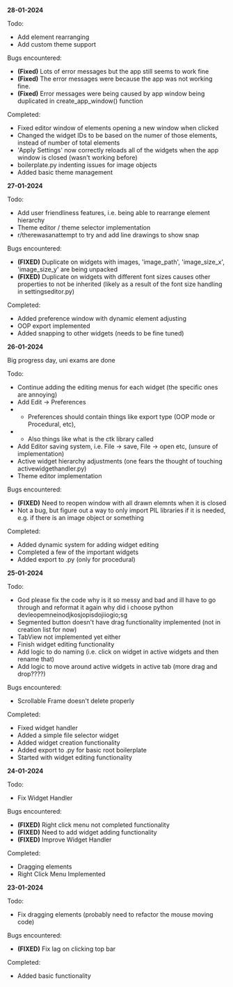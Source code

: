 **28-01-2024**

Todo:

- Add element rearranging
- Add custom theme support

Bugs encountered:

- **(Fixed)** Lots of error messages but the app still seems to work fine
- **(Fixed)** The error messages were because the app was not working fine.
- **(Fixed)** Error messages were being caused by app window being duplicated in create_app_window() function

Completed:

- Fixed editor window of elements opening a new window when clicked
- Changed the widget IDs to be based on the numer of those elements, instead of number of total elements
- 'Apply Settings' now correctly reloads all of the widgets when the app window is closed (wasn't working before)
- boilerplate.py indenting issues for image objects
- Added basic theme management

**27-01-2024**

Todo:

- Add user friendliness features, i.e. being able to rearrange element hierarchy
- Theme editor / theme selector implementation
- r/therewasanattempt to try and add line drawings to show snap

Bugs encountered:

- **(FIXED)** Duplicate on widgets with images, 'image_path', 'image_size_x', 'image_size_y' are being unpacked
- **(FIXED)** Duplicate on widgets with different font sizes causes other properties to not be inherited (likely as a result of the font size handling in settingseditor.py)

Completed:

- Added preference window with dynamic element adjusting
- OOP export implemented
- Added snapping to other widgets (needs to be fine tuned)

**26-01-2024**

Big progress day, uni exams are done

Todo:

- Continue adding the editing menus for each widget (the specific ones are annoying)
- Add Edit -> Preferences
- - Preferences should contain things like export type (OOP mode or Procedural, etc),
- - Also things like what is the ctk library called
- Add Editor saving system, i.e. File -> save, File -> open etc, (unsure of implementation)
- Active widget hierarchy adjustments (one fears the thought of touching activewidgethandler.py)
- Theme editor implementation

Bugs encountered:

- **(FIXED)** Need to reopen window with all drawn elemnts when it is closed
- Not a bug, but figure out a way to only import PIL libraries if it is needed, e.g. if there is an image object or something

Completed:

- Added dynamic system for adding widget editing
- Completed a few of the important widgets
- Added export to .py (only for procedural)

**25-01-2024**

Todo:

- God please fix the code why is it so messy and bad and ill have to go through and reformat it again why did i choose python devleopemneinodjkosjopisdojiiogio;sg
- Segmented button doesn't have drag functionality implemented (not in creation list for now)
- TabView not implemented yet either
- Finish widget editing functionality
- Add logic to do naming (i.e. click on widget in active widgets and then rename that)
- Add logic to move around active widgets in active tab (more drag and drop????)

Bugs encountered:

- Scrollable Frame doesn't delete properly

Completed:

- Fixed widget handler
- Added a simple file selector widget
- Added widget creation functionality
- Added export to .py for basic root boilerplate
- Started with widget editing functionality

**24-01-2024**

Todo:

- Fix Widget Handler

Bugs encountered:

- **(FIXED)** Right click menu not completed functionality
- **(FIXED)** Need to add widget adding functionality
- **(FIXED)** Improve Widget Handler

Completed:

- Dragging elements
- Right Click Menu Implemented

**23-01-2024**

Todo:

- Fix dragging elements (probably need to refactor the mouse moving code)

Bugs encountered:

- **(FIXED)** Fix lag on clicking top bar

Completed:

- Added basic functionality
